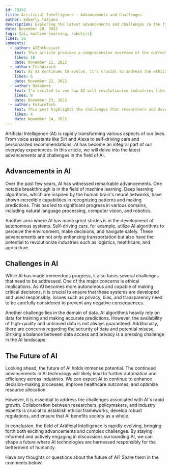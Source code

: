 ```yaml
---
id: 78392
title: Artificial Intelligence - Advancements and Challenges
author: Emberly Tatjana
description: Exploring the latest advancements and challenges in the field of Artificial Intelligence.
date: November 20, 2022
tags: [ai, machine-learning, robotics]
likes: 56
comments:
  - author: AIEnthusiast
    text: This article provides a comprehensive overview of the current state of AI. Well-written and informative!
    likes: 10
    date: November 21, 2022
  - author: TechWizard
    text: As AI continues to evolve, it's crucial to address the ethical implications and ensure responsible development.
    likes: 6
    date: November 22, 2022
  - author: DataGeek
    text: I'm excited to see how AI will revolutionize industries like healthcare and finance. Great read!
    likes: 8
    date: November 23, 2022
  - author: FutureTech
    text: This post highlights the challenges that researchers and developers face when pushing the boundaries of AI technology. Keep up the good work!
    likes: 4
    date: November 24, 2022
---
```


Artificial Intelligence (AI) is rapidly transforming various aspects of our lives. From voice assistants like Siri and Alexa to self-driving cars and personalized recommendations, AI has become an integral part of our everyday experiences. In this article, we will delve into the latest advancements and challenges in the field of AI.

## Advancements in AI

Over the past few years, AI has witnessed remarkable advancements. One notable breakthrough is in the field of machine learning. Deep learning algorithms, which are inspired by the human brain's neural networks, have shown incredible capabilities in recognizing patterns and making predictions. This has led to significant progress in various domains, including natural language processing, computer vision, and robotics.

Another area where AI has made great strides is in the development of autonomous systems. Self-driving cars, for example, utilize AI algorithms to perceive the environment, make decisions, and navigate safely. These advancements are not only enhancing transportation but also have the potential to revolutionize industries such as logistics, healthcare, and agriculture.

## Challenges in AI

While AI has made tremendous progress, it also faces several challenges that need to be addressed. One of the major concerns is ethical implications. As AI becomes more autonomous and capable of making critical decisions, it is crucial to ensure that these systems are developed and used responsibly. Issues such as privacy, bias, and transparency need to be carefully considered to prevent any negative consequences.

Another challenge lies in the domain of data. AI algorithms heavily rely on data for training and making accurate predictions. However, the availability of high-quality and unbiased data is not always guaranteed. Additionally, there are concerns regarding the security of data and potential misuse. Striking a balance between data access and privacy is a pressing challenge in the AI landscape.

## The Future of AI

Looking ahead, the future of AI holds immense potential. The continued advancements in AI technology will likely lead to further automation and efficiency across industries. We can expect AI to continue to enhance decision-making processes, improve healthcare outcomes, and optimize resource allocation.

However, it is essential to address the challenges associated with AI's rapid growth. Collaboration between researchers, policymakers, and industry experts is crucial to establish ethical frameworks, develop robust regulations, and ensure that AI benefits society as a whole.

In conclusion, the field of Artificial Intelligence is rapidly evolving, bringing forth both exciting advancements and complex challenges. By staying informed and actively engaging in discussions surrounding AI, we can shape a future where AI technologies are harnessed responsibly for the betterment of humanity.

Have any thoughts or questions about the future of AI? Share them in the comments below!
